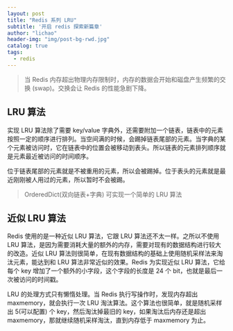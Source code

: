 ```yaml
---
layout: post
title: "Redis 系列 LRU"
subtitle: '开启 redis 探索新篇章'
author: "lichao"
header-img: "img/post-bg-rwd.jpg"
catalog: true
tags:
  - redis 
---
```




> 当 Redis 内存超出物理内存限制时，内存的数据会开始和磁盘产生频繁的交换 (swap)。交换会让 Redis 的性能急剧下降。

## LRU 算法
实现 LRU 算法除了需要 key/value 字典外，还需要附加一个链表，链表中的元素按照一定的顺序进行排列。当空间满的时候，会踢掉链表尾部的元素。当字典的某个元素被访问时，它在链表中的位置会被移动到表头。所以链表的元素排列顺序就是元素最近被访问的时间顺序。

位于链表尾部的元素就是不被重用的元素，所以会被踢掉。位于表头的元素就是最近刚刚被人用过的元素，所以暂时不会被踢。

> OrderedDict(双向链表+字典) 可实现一个简单的 LRU 算法

## 近似 LRU 算法
Redis 使用的是一种近似 LRU 算法，它跟 LRU 算法还不太一样。之所以不使用 LRU 算法，是因为需要消耗大量的额外的内存，需要对现有的数据结构进行较大的改造。近似 LRU 算法则很简单，在现有数据结构的基础上使用随机采样法来淘汰元素，能达到和 LRU 算法非常近似的效果。Redis 为实现近似 LRU 算法，它给每个 key 增加了一个额外的小字段，这个字段的长度是 24 个 bit，也就是最后一次被访问的时间戳。

LRU 的处理方式只有懒惰处理。当 Redis 执行写操作时，发现内存超出 maxmemory，就会执行一次 LRU 淘汰算法。这个算法也很简单，就是随机采样出 5(可以配置) 个 key，然后淘汰掉最旧的 key，如果淘汰后内存还是超出 maxmemory，那就继续随机采样淘汰，直到内存低于 maxmemory 为止。